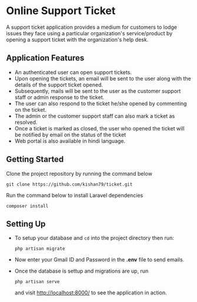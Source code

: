 # Online Support Ticket

A support ticket application provides a medium for customers to lodge issues they face using a particular organization's service/product by opening a support ticket with the organization's help desk.

## Application Features
- An authenticated user can open support tickets.
- Upon opening the tickets, an email will be sent to the user along with the details of the support ticket opened.
- Subsequently, mails will be sent to the user as the customer support staff or admin response to the ticket.
- The user can also respond to the ticket he/she opened by commenting on the ticket.
- The admin or the customer support staff can also mark a ticket as resolved.
- Once a ticket is marked as closed, the user who opened the ticket will be notified by email on the status of the ticket
- Web portal is also available in hindi language.

## Getting Started

Clone the project repository by running the command below

```git clone https://github.com/kishan79/ticket.git```

Run the command below to install Laravel dependencies

```composer install```

## Setting Up
- To setup your database and `cd` into the project directory then run:

    ```php artisan migrate```

- Now enter your Gmail ID and Password in the **.env** file to send emails.

- Once the database is settup and migrations are up, run

    ```php artisan serve```

    and visit [http://localhost:8000/](http://localhost:8000/) to see the application in action.

